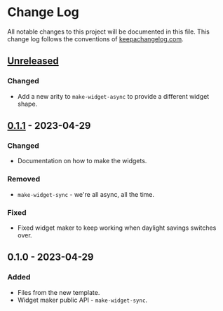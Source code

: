# Change Log
All notable changes to this project will be documented in this file. This change log follows the conventions of [keepachangelog.com](http://keepachangelog.com/).

## [Unreleased]
### Changed
- Add a new arity to `make-widget-async` to provide a different widget shape.

## [0.1.1] - 2023-04-29
### Changed
- Documentation on how to make the widgets.

### Removed
- `make-widget-sync` - we're all async, all the time.

### Fixed
- Fixed widget maker to keep working when daylight savings switches over.

## 0.1.0 - 2023-04-29
### Added
- Files from the new template.
- Widget maker public API - `make-widget-sync`.

[Unreleased]: https://github.com/your-name/leaarning/compare/0.1.1...HEAD
[0.1.1]: https://github.com/your-name/leaarning/compare/0.1.0...0.1.1
